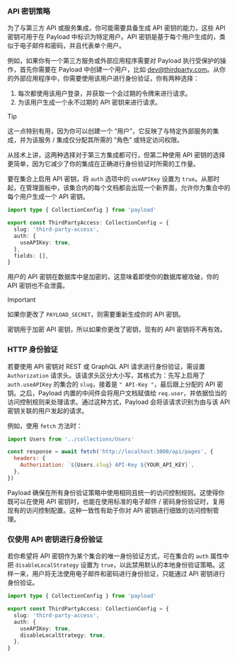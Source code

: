### API 密钥策略

为了与第三方 API 或服务集成，你可能需要具备生成 API 密钥的能力，这些 API 密钥可用于在 Payload 中标识为特定用户。API 密钥是基于每个用户生成的，类似于电子邮件和密码，并且代表单个用户。

例如，如果你有一个第三方服务或外部应用程序需要对 Payload 执行受保护的操作，首先你需要在 Payload 中创建一个用户，比如 dev@thirdparty.com。从你的外部应用程序中，你需要使用该用户进行身份验证，你有两种选择：

1. 每次都使用该用户登录，并获取一个会过期的令牌来进行请求。
2. 为该用户生成一个永不过期的 API 密钥来进行请求。

> [!TIP]
>
> 这一点特别有用，因为你可以创建一个 “用户”，它反映了与特定外部服务的集成，并为该服务 / 集成仅分配其所需的 “角色” 或特定访问权限。

从技术上讲，这两种选择对于第三方集成都可行，但第二种使用 API 密钥的选择更简单，因为它减少了你的集成在正确进行身份验证时所需的工作量。

要在集合上启用 API 密钥，将 `auth` 选项中的 `useAPIKey` 设置为 `true`。从那时起，在管理面板中，该集合内的每个文档都会出现一个新界面，允许你为集合中的每个用户生成一个 API 密钥。

```typescript
import type { CollectionConfig } from 'payload'

export const ThirdPartyAccess: CollectionConfig = {
  slug: 'third-party-access',
  auth: {
    useAPIKey: true, 
  },
  fields: [],
}
```

用户的 API 密钥在数据库中是加密的，这意味着即使你的数据库被攻破，你的 API 密钥也不会泄露。

> [!IMPORTANT]
>
> 如果你更改了 `PAYLOAD_SECRET`，则需要重新生成你的 API 密钥。
>
> 密钥用于加密 API 密钥，所以如果你更改了密钥，现有的 API 密钥将不再有效。

### HTTP 身份验证

若要使用 API 密钥对 REST 或 GraphQL API 请求进行身份验证，需设置 `Authorization` 请求头。该请求头区分大小写，其格式为：先写上启用了 `auth.useAPIKey` 的集合的 `slug`，接着是 `" API-Key "`，最后跟上分配的 API 密钥。之后，Payload 内置的中间件会将用户文档赋值给 `req.user`，并依据恰当的访问控制规则来处理请求。通过这种方式，Payload 会将该请求识别为由与该 API 密钥关联的用户发起的请求。

例如，使用 `fetch` 方法时：

```javascript
import Users from '../collections/Users'

const response = await fetch('http://localhost:3000/api/pages', {
  headers: {
    Authorization: `${Users.slug} API-Key ${YOUR_API_KEY}`,
  },
})
```

Payload 确保在所有身份验证策略中使用相同且统一的访问控制规则。这使得你既可以在使用 API 密钥时，也能在使用标准的电子邮件 / 密码身份验证时，复用现有的访问控制配置。这种一致性有助于你对 API 密钥进行细致的访问控制管理。

### 仅使用 API 密钥进行身份验证

若你希望将 API 密钥作为某个集合的唯一身份验证方式，可在集合的 `auth` 属性中把 `disableLocalStrategy` 设置为 `true`，以此禁用默认的本地身份验证策略。这样一来，用户将无法使用电子邮件和密码进行身份验证，只能通过 API 密钥进行身份验证。

```typescript
import type { CollectionConfig } from 'payload'

export const ThirdPartyAccess: CollectionConfig = {
  slug: 'third-party-access',
  auth: {
    useAPIKey: true,
    disableLocalStrategy: true, 
  },
}
```